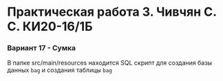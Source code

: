 # Практическая работа 3. Чивчян С. С. КИ20-16/1Б
### Вариант 17 - Сумка

В папке src/main/resources находится SQL скрипт для создания базы данных `bag`
и создания таблицы `bag`